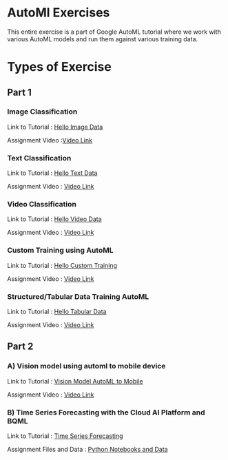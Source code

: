 # AutoMl Exercises
This entire exercise is a part of Google AutoML tutorial where we work with various AutoML models and run them against various training data. 

# Types of Exercise

## Part 1
### Image Classification
Link to Tutorial : [Hello Image Data](https://cloud.google.com/ai-platform-unified/docs/tutorials/image-recognition-automl)

Assignment Video :[Video Link](https://github.com/shivkumarganesh/Deep-Learning-Course/tree/main/Assignment-2/Image%20Classification)

###  Text Classification
Link to Tutorial : [Hello Text Data](https://cloud.google.com/ai-platform-unified/docs/tutorials/text-classification-automl)

Assignment Video : [Video Link](https://github.com/shivkumarganesh/Deep-Learning-Course/tree/main/Assignment-2/Text%20Classification)
### Video Classification
Link to Tutorial : [Hello Video Data](https://cloud.google.com/ai-platform-unified/docs/tutorials/video-classification-automl)

Assignment Video : [Video Link](https://github.com/shivkumarganesh/Deep-Learning-Course/tree/main/Assignment-2/Video%20Classification)
### Custom Training using AutoML
Link to Tutorial : [Hello Custom Training](https://cloud.google.com/ai-platform-unified/docs/tutorials/image-recognition-custom)

Assignment Video : [Video Link](https://github.com/shivkumarganesh/Deep-Learning-Course/tree/main/Assignment-2/Custom%20Training%20Final)
### Structured/Tabular Data Training AutoML
Link to Tutorial : [Hello Tabular Data](https://cloud.google.com/ai-platform-unified/docs/tutorials/tabular-automl)

Assignment Video : [Video Link](https://github.com/shivkumarganesh/Deep-Learning-Course/tree/main/Assignment-2/Structured%20Data)

## Part 2
### A) Vision model using automl to mobile device
Link to Tutorial : [Vision Model AutoML to Mobile](https://codelabs.developers.google.com/codelabs/automl-vision-edge-in-mlkit#0)

Assignment Video : [Video Link](https://github.com/shivkumarganesh/Deep-Learning-Course/tree/main/Assignment-2/AutoML%20Vision%20Device)

### B) Time Series Forecasting with the Cloud AI Platform and BQML
Link to Tutorial : [Time Series Forecasting](https://codelabs.developers.google.com/codelabs/time-series-forecasting-with-cloud-ai-platform#0)

Assignment Files and Data : [Python Notebooks and Data](https://github.com/shivkumarganesh/Deep-Learning-Course/tree/main/Assignment-2/Time%20Series%20Forecasting)
